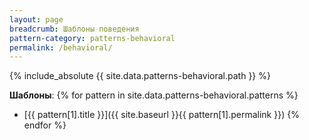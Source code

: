 ```yaml
---
layout: page
breadcrumb: Шаблоны поведения
pattern-category: patterns-behavioral
permalink: /behavioral/
---
```


{% include_absolute {{ site.data.patterns-behavioral.path }} %}

**Шаблоны**:
{% for pattern in site.data.patterns-behavioral.patterns %}
* [{{ pattern[1].title }}]({{ site.baseurl }}{{ pattern[1].permalink }})
{% endfor %}